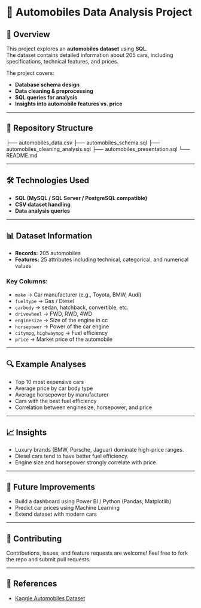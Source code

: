 # 🚗 Automobiles Data Analysis Project

## 📌 Overview
This project explores an **automobiles dataset** using **SQL**.  
The dataset contains detailed information about 205 cars, including specifications, technical features, and prices.  

The project covers:
- **Database schema design**  
- **Data cleaning & preprocessing**  
- **SQL queries for analysis**  
- **Insights into automobile features vs. price**  

---

## 📂 Repository Structure
├── automobiles_data.csv
├── automobiles_schema.sql
├── automobiles_cleaning_analysis.sql
├── automobiles_presentation.sql
└── README.md

---

## 🛠️ Technologies Used
- **SQL (MySQL / SQL Server / PostgreSQL compatible)**  
- **CSV dataset handling**  
- **Data analysis queries**  

---

## 📊 Dataset Information
- **Records:** 205 automobiles  
- **Features:** 25 attributes including technical, categorical, and numerical values  

### Key Columns:
- `make` → Car manufacturer (e.g., Toyota, BMW, Audi)  
- `fueltype` → Gas / Diesel  
- `carbody` → sedan, hatchback, convertible, etc.  
- `drivewheel` → FWD, RWD, 4WD  
- `enginesize` → Size of the engine in cc  
- `horsepower` → Power of the car engine  
- `citympg`, `highwaympg` → Fuel efficiency  
- `price` → Market price of the automobile  

---

## 🔍 Example Analyses
- Top 10 most expensive cars
- Average price by car body type
- Average horsepower by manufacturer
- Cars with the best fuel efficiency
- Correlation between enginesize, horsepower, and price

---

## 📈 Insights
- Luxury brands (BMW, Porsche, Jaguar) dominate high-price ranges.
- Diesel cars tend to have better fuel efficiency.
- Engine size and horsepower strongly correlate with price.

---

## 🚀 Future Improvements
- Build a dashboard using Power BI  / Python (Pandas, Matplotlib)
- Predict car prices using Machine Learning
- Extend dataset with modern cars

---

## 🤝 Contributing
Contributions, issues, and feature requests are welcome!
Feel free to fork the repo and submit pull requests.

---

## 📎 References
- [Kaggle Automobiles Dataset]([https://www.kaggle.com/datasets/mrushan3/automobile-dataset])
